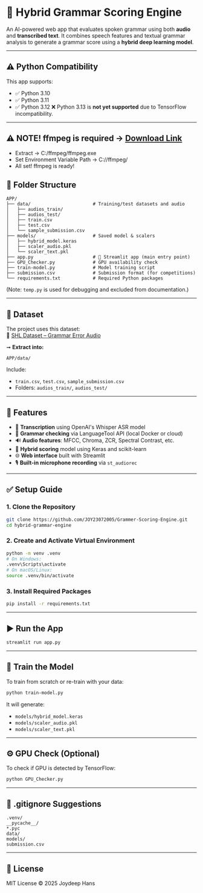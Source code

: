 # 🎤 Hybrid Grammar Scoring Engine

An AI-powered web app that evaluates spoken grammar using both **audio** and **transcribed text**. It combines speech features and textual grammar analysis to generate a grammar score using a **hybrid deep learning model**.

---

## ⚠️ Python Compatibility

This app supports:

* ✅ Python 3.10
* ✅ Python 3.11
* ✅ Python 3.12
  ❌ Python 3.13 is **not yet supported** due to TensorFlow incompatibility.

---

## ⚠️ NOTE! ffmpeg is required -> [Download Link](https://www.gyan.dev/ffmpeg/builds/packages/ffmpeg-7.1.1-essentials_build.7z)
* Extract -> C:/ffmpeg/ffmpeg.exe
* Set Environment Variable Path -> C://ffmpeg/
* All set! ffmpeg is ready!

## 📁 Folder Structure

```
APP/
├── data/                       # Training/test datasets and audio
│   ├── audios_train/
│   ├── audios_test/
│   ├── train.csv
│   ├── test.csv
│   └── sample_submission.csv
├── models/                     # Saved model & scalers
│   ├── hybrid_model.keras
│   ├── scaler_audio.pkl
│   └── scaler_text.pkl
├── app.py                      # 🔹 Streamlit app (main entry point)
├── GPU_Checker.py              # GPU availability check
├── train-model.py              # Model training script
├── submission.csv              # Submission format (for competitions)
└── requirements.txt            # Required Python packages
```

(Note: `temp.py` is used for debugging and excluded from documentation.)

---

## 🔗 Dataset

The project uses this dataset:  
🔗 [SHL Dataset – Grammar Error Audio](https://www.kaggle.com/datasets/saurabhkumargupta23/shl-dataset?resource=download)


➞ **Extract into:**

```
APP/data/
```

Include:

* `train.csv`, `test.csv`, `sample_submission.csv`
* Folders: `audios_train/`, `audios_test/`

---

## 🚀 Features

* 🧠 **Transcription** using OpenAI's Whisper ASR model
* 📖 **Grammar checking** via LanguageTool API (local Docker or cloud)
* 🔊 **Audio features**: MFCC, Chroma, ZCR, Spectral Contrast, etc.
* 🧲 **Hybrid scoring** model using Keras and scikit-learn
* 🌐 **Web interface** built with Streamlit
* 🎙️ **Built-in microphone recording** via `st_audiorec`

---

## ✅ Setup Guide

### 1. Clone the Repository

```bash
git clone https://github.com/JOY23072005/Grammer-Scoring-Engine.git
cd hybrid-grammar-engine
```

### 2. Create and Activate Virtual Environment

```bash
python -m venv .venv
# On Windows:
.venv\Scripts\activate
# On macOS/Linux:
source .venv/bin/activate
```

### 3. Install Required Packages

```bash
pip install -r requirements.txt
```

---

## ▶️ Run the App

```bash
streamlit run app.py
```

---

## 🧠 Train the Model

To train from scratch or re-train with your data:

```bash
python train-model.py
```

It will generate:

* `models/hybrid_model.keras`
* `models/scaler_audio.pkl`
* `models/scaler_text.pkl`

---

## ⚙️ GPU Check (Optional)

To check if GPU is detected by TensorFlow:

```bash
python GPU_Checker.py
```

---

## 📜 .gitignore Suggestions

```gitignore
.venv/
__pycache__/
*.pyc
data/
models/
submission.csv
```

---

## 📜 License

MIT License © 2025 Joydeep Hans
